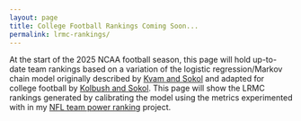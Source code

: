 ```yaml
---
layout: page
title: College Football Rankings Coming Soon...
permalink: lrmc-rankings/
---
```


At the start of the 2025 NCAA football season, this page will hold up-to-date team rankings based on a variation of the logistic regression/Markov chain model originally described by [Kvam and Sokol](https://onlinelibrary.wiley.com/doi/10.1002/nav.20170) and adapted for college football by [Kolbush and Sokol](https://sciendo.com/article/10.1515/ijcss-2017-0014). This page will show the LRMC rankings generated by calibrating the model using the metrics experimented with in my [NFL team power ranking](/papers/nfl-lrmc) project.